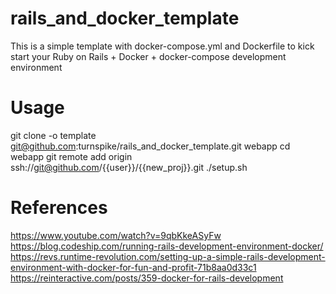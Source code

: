 # rails_and_docker_template

This is a simple template with docker-compose.yml and Dockerfile to kick start your Ruby on Rails + Docker + docker-compose development environment

# Usage
git clone -o template git@github.com:turnspike/rails_and_docker_template.git webapp
cd webapp
git remote add origin ssh://git@github.com/{{user}}/{{new_proj}}.git
./setup.sh

# References
https://www.youtube.com/watch?v=9qbKkeASyFw
https://blog.codeship.com/running-rails-development-environment-docker/
https://revs.runtime-revolution.com/setting-up-a-simple-rails-development-environment-with-docker-for-fun-and-profit-71b8aa0d33c1
https://reinteractive.com/posts/359-docker-for-rails-development
